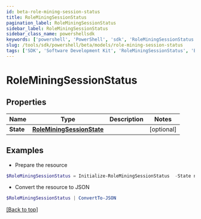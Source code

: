 ```yaml
---
id: beta-role-mining-session-status
title: RoleMiningSessionStatus
pagination_label: RoleMiningSessionStatus
sidebar_label: RoleMiningSessionStatus
sidebar_class_name: powershellsdk
keywords: ['powershell', 'PowerShell', 'sdk', 'RoleMiningSessionStatus', 'BetaRoleMiningSessionStatus'] 
slug: /tools/sdk/powershell/beta/models/role-mining-session-status
tags: ['SDK', 'Software Development Kit', 'RoleMiningSessionStatus', 'BetaRoleMiningSessionStatus']
---
```



# RoleMiningSessionStatus

## Properties

Name | Type | Description | Notes
------------ | ------------- | ------------- | -------------
**State** | [**RoleMiningSessionState**](role-mining-session-state) |  | [optional] 

## Examples

- Prepare the resource
```powershell
$RoleMiningSessionStatus = Initialize-RoleMiningSessionStatus  -State null
```

- Convert the resource to JSON
```powershell
$RoleMiningSessionStatus | ConvertTo-JSON
```


[[Back to top]](#) 

